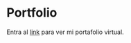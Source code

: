# Portfolio
Entra al [link](https://victorj-ch.github.io/Portfolio/) para ver mi portafolio virtual.
